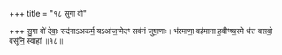 +++
title = "१८ सुगा वो"

+++
सु॒गा वो॑ देवाः॒ सद॑नाऽअकर्म॒ यऽआ॑ज॒ग्मेदꣳ सव॑नं जुषा॒णाः। भ॑रमाणा॒ वह॑माना ह॒वीꣳष्य॒स्मे ध॑त्त वसवो॒ वसू॑नि॒ स्वाहा॑ ॥१८॥
